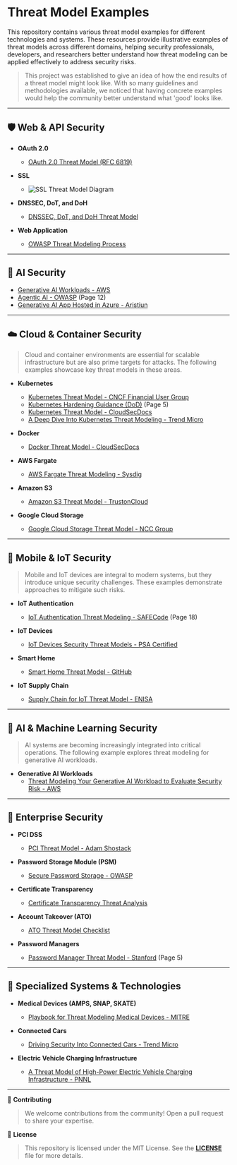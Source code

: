 # **Threat Model Examples**

This repository contains various threat model examples for different technologies and systems. These resources provide illustrative examples of threat models across different domains, helping security professionals, developers, and researchers better understand how threat modeling can be applied effectively to address security risks.

> This project was established to give an idea of how the end results of a threat model might look like. With so many guidelines and methodologies available, we noticed that having concrete examples would help the community better understand what 'good' looks like.

---

## 🛡️ **Web & API Security**

- **OAuth 2.0**  
   - [OAuth 2.0 Threat Model (RFC 6819)](https://datatracker.ietf.org/doc/html/rfc6819)

- **SSL**  
   - ![SSL Threat Model Diagram](https://www.ssllabs.com/downloads/SSL_Threat_Model.png)

- **DNSSEC, DoT, and DoH**  
   - [DNSSEC, DoT, and DoH Threat Model](https://www.netmeister.org/blog/doh-dot-dnssec.html)

- **Web Application**  
   - [OWASP Threat Modeling Process](https://owasp.org/www-community/Threat_Modeling_Process)

---

## 🧠 **AI Security**

- [Generative AI Workloads - AWS](https://aws.amazon.com/blogs/security/threat-modeling-your-generative-ai-workload-to-evaluate-security-risk/)
- [Agentic AI - OWASP](https://genaisecurityproject.com/resource/agentic-ai-threats-and-mitigations/) (Page 12)
- [Generative AI App Hosted in Azure - Aristiun](https://www.aristiun.com/point-of-view/azure-generative-ai-threat-model)

---

## ☁️ **Cloud & Container Security**
> Cloud and container environments are essential for scalable infrastructure but are also prime targets for attacks. The following examples showcase key threat models in these areas.

- **Kubernetes**  
   - [Kubernetes Threat Model - CNCF Financial User Group](https://github.com/cncf/financial-user-group/tree/main/projects/k8s-threat-model)  
   - [Kubernetes Hardening Guidance (DoD)](https://media.defense.gov/2022/Aug/29/2003066362/-1/-1/0/CTR_KUBERNETES_HARDENING_GUIDANCE_1.2_20220829.PDF) (Page 5)  
   - [Kubernetes Threat Model - CloudSecDocs](https://cloudsecdocs.com/containers/theory/threats/k8s_threat_model/)  
   - [A Deep Dive Into Kubernetes Threat Modeling - Trend Micro](https://www.trendmicro.com/vinfo/us/security/news/security-technology/a-deep-dive-into-kubernetes-threat-modeling)

- **Docker**  
   - [Docker Threat Model - CloudSecDocs](https://cloudsecdocs.com/container_security/theory/threats/docker_threat_model/)

- **AWS Fargate**  
   - [AWS Fargate Threat Modeling - Sysdig](https://sysdig.com/blog/ecs-fargate-threat-modeling/)

- **Amazon S3**  
   - [Amazon S3 Threat Model - TrustonCloud](https://controlcatalog.trustoncloud.com/dashboard/aws/s3#Data%20Flow%20Diagram)

- **Google Cloud Storage**  
   - [Google Cloud Storage Threat Model - NCC Group](https://www.nccgroup.com/us/research-blog/threat-modelling-cloud-platform-services-by-example-google-cloud-storage/)

---

## 📱 **Mobile & IoT Security**
> Mobile and IoT devices are integral to modern systems, but they introduce unique security challenges. These examples demonstrate approaches to mitigate such risks.

- **IoT Authentication**  
   - [IoT Authentication Threat Modeling - SAFECode](https://safecode.org/wp-content/uploads/2017/05/SAFECode_TM_Whitepaper.pdf) (Page 18)

- **IoT Devices**  
   - [IoT Devices Security Threat Models - PSA Certified](https://www.psacertified.org/development-resources/building-in-security/threat-models/)

- **Smart Home**  
   - [Smart Home Threat Model - GitHub](https://github.com/kkredit/smart-home-threat-model)

- **IoT Supply Chain**  
   - [Supply Chain for IoT Threat Model - ENISA](https://www.enisa.europa.eu/publications/guidelines-for-securing-the-internet-of-things)

---

## 🧠 **AI & Machine Learning Security**
> AI systems are becoming increasingly integrated into critical operations. The following example explores threat modeling for generative AI workloads.

- **Generative AI Workloads**  
   - [Threat Modeling Your Generative AI Workload to Evaluate Security Risk - AWS](https://aws.amazon.com/blogs/security/threat-modeling-your-generative-ai-workload-to-evaluate-security-risk/)

---

## 🏢 **Enterprise Security**

- **PCI DSS**  
   - [PCI Threat Model - Adam Shostack](https://shostack.org/files/papers/A_PCI_Threat_Model_2020.pdf)

- **Password Storage Module (PSM)**  
   - [Secure Password Storage - OWASP](https://web.archive.org/web/20220629112955/https://owasp.org/www-pdf-archive//Secure_Password_Storage.pdf)

- **Certificate Transparency**  
   - [Certificate Transparency Threat Analysis](https://datatracker.ietf.org/doc/html/draft-ietf-trans-threat-analysis-16)

- **Account Takeover (ATO)**  
   - [ATO Threat Model Checklist](https://raw.githubusercontent.com/magoo/ato-checklist/master/model.svg)

- **Password Managers**  
   - [Password Manager Threat Model - Stanford](https://crypto.stanford.edu/~dabo/pubs/papers/pwdmgrBrowser.pdf) (Page 5)

---

## 🏦 **Specialized Systems & Technologies**

- **Medical Devices (AMPS, SNAP, SKATE)**  
   - [Playbook for Threat Modeling Medical Devices - MITRE](https://www.mitre.org/sites/default/files/2021-11/Playbook-for-Threat-Modeling-Medical-Devices.pdf)
 
- **Connected Cars**  
   - [Driving Security Into Connected Cars - Trend Micro](https://documents.trendmicro.com/assets/white_papers/wp-driving-security-into-connected-cars.pdf)

- **Electric Vehicle Charging Infrastructure**  
   - [A Threat Model of High-Power Electric Vehicle Charging Infrastructure - PNNL](https://www.pnnl.gov/main/publications/external/technical_reports/PNNL-34280.pdf)
 
---

📢 **Contributing**
> We welcome contributions from the community! Open a pull request to share your expertise.

📝 **License**
> This repository is licensed under the MIT License. See the **[LICENSE](LICENSE)** file for more details.
